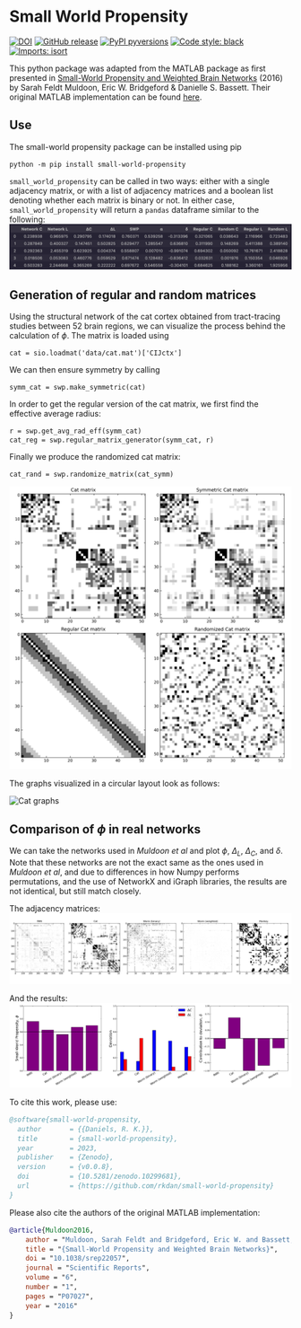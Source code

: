# Small World Propensity
[![DOI](https://zenodo.org/badge/DOI/10.5281/zenodo.10299681.svg)](https://doi.org/10.5281/zenodo.10299681)
[![GitHub release](https://img.shields.io/github/v/release/rkdan/small_world_propensity?include_prereleases)](https://GitHub.com/rkdan/small_world_propensity/releases)
[![PyPI pyversions](https://img.shields.io/pypi/pyversions/small-world-propensity.svg)](https://pypi.python.org/pypi/small-world-propensity/)
[![Code style: black](https://img.shields.io/badge/code%20style-black-000000.svg)](https://github.com/psf/black)
[![Imports: isort](https://img.shields.io/badge/%20imports-isort-%231674b1?style=flat&labelColor=ef8336)](https://pycqa.github.io/isort/)

This python package was adapted from the MATLAB package as first presented in [Small-World Propensity and Weighted Brain Networks](https://www.nature.com/articles/srep22057) (2016) by Sarah Feldt Muldoon, Eric W. Bridgeford & Danielle S. Bassett. Their original MATLAB implementation can be found [here](https://kk1995.github.io/BauerLab/BauerLab/MATLAB/lib/+mouse/+graph/smallWorldPropensity.html).

## Use
The small-world propensity package can be installed using pip
```
python -m pip install small-world-propensity
```
`small_world_propensity` can be called in two ways: either with a single adjacency matrix, or with a list of adjacency matrices and a boolean list denoting whether each matrix is binary or not. In either case, `small_world_propensity` will return a `pandas` dataframe similar to the following:
![Dataframe](https://github.com/rkdan/small_world_propensity/blob/main/img/dataframe.png?raw=True)

## Generation of regular and random matrices
Using the structural network of the cat cortex obtained from tract-tracing studies between 52 brain regions, we can visualize the process behind the calculation of $\phi$. The matrix is loaded using

```
cat = sio.loadmat('data/cat.mat')['CIJctx']
```
We can then ensure symmetry by calling
```
symm_cat = swp.make_symmetric(cat)
```
In order to get the regular version of the cat matrix, we first find the effective average radius:
```
r = swp.get_avg_rad_eff(symm_cat)
cat_reg = swp.regular_matrix_generator(symm_cat, r)
```
Finally we produce the randomized cat matrix:
```
cat_rand = swp.randomize_matrix(cat_symm)
```
![Cat matrices](https://github.com/rkdan/small_world_propensity/blob/main/img/cat.png?raw=True)

The graphs visualized in a circular layout look as follows:

![Cat graphs](https://github.com/rkdan/small_world_propensity/blob/main/img/cat_graphs.png?raw=True)

## Comparison of $\phi$ in real networks
We can take the networks used in _Muldoon et al_ and plot $\phi$, $\Delta_L$, $\Delta_C$, and $\delta$. Note that these networks are not the exact same as the ones used in _Muldoon et al_, and due to differences in how Numpy performs permutations, and the use of NetworkX and iGraph libraries, the results are not identical, but still match closely.

The adjacency matrices:
![Adjacency matrices](https://github.com/rkdan/small_world_propensity/blob/main/img/matrices.png?raw=True)

And the results:
![Summary](https://github.com/rkdan/small_world_propensity/blob/main/img/summary.png?raw=True)

To cite this work, please use:
```bibtex
@software{small-world-propensity,
  author       = {{Daniels, R. K.}},
  title        = {small-world-propensity},
  year         = 2023,
  publisher    = {Zenodo},
  version      = {v0.0.8},
  doi          = {10.5281/zenodo.10299681},
  url          = {https://github.com/rkdan/small-world-propensity}
}
```
Please also cite the authors of the original MATLAB implementation:
```bibtex
@article{Muldoon2016,
    author = "Muldoon, Sarah Feldt and Bridgeford, Eric W. and Bassett, Danielle S.",
    title = "{Small-World Propensity and Weighted Brain Networks}",
    doi = "10.1038/srep22057",
    journal = "Scientific Reports",
    volume = "6",
    number = "1",
    pages = "P07027",
    year = "2016"
}
```
